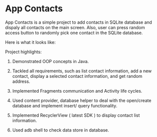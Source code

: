 
App Contacts
============

App Contacts is a simple project to add contacts in SQLite database and dispaly all contacts on the main screen.
Also, user can press random access button to randomly pick one contact in the SQLite database.

Here is what it looks like: 



Project highlights: 

1. Demonstrated OOP concepts in Java. 

2. Tackled all requirements, such as list contact information, add a new contact, 
   display a selected contact information, and get random address.

3. Implemented Fragments communication and Activity life cycles. 

4. Used content provider, database helper  to deal with the open/create database 
   and implement insert/ query functionality. 

5. Implemented RecyclerView ( latest SDK  ) to display contact list information. 

6. Used adb shell to check data store in database. 
